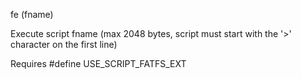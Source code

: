 <span style='color:var(--vscode-symbolIcon-methodForeground);'>fe</span> (<span style='color:var(--vscode-symbolIcon-variableForeground);'>fname</span>) 

Execute script fname (max 2048 bytes, script must start with the '>' character on the first line)

Requires #define USE_SCRIPT_FATFS_EXT